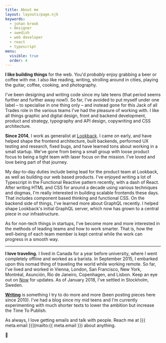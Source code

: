 ```yaml
---
title: About me
layout: layouts/page.njk
keywords:
  - johan brook
  - designer
  - swedish
  - web developer
  - react
  - typescript
menu:
  visible: true
  order: 4
---
```


<p class="f2">
<strong>I like building things</strong> for the web. You'd <em>probably</em> enjoy grabbing a beer or coffee with me. I also like reading, writing, strolling around in cities, playing the guitar, coffee, cooking, and photography.
</p>

I've been designing and writing code since my late teens (that period seems further and further away now!). So far, I've avoided to put myself under one label – to specialise in one thing only – and instead gone for this Jack of all Trades role in the various teams I've had the pleasure of working with. I like all things graphic and digital design, front and backend development, product and strategy, typography and API design, copywriting and CSS architecture.

**Since 2014**, I work as generalist at [Lookback](https://lookback.io). I came on early, and have helped shape the frontend architecture, built backends, performed UX testing and research, fixed bugs, and have learned tons about working in a small startup. We've gone from being a small group with loose product focus to being a tight team with laser focus on the mission. I've loved and love being part of that journey.

My day-to-day duties include being lead for the product team at Lookback, as well as building our web based products. I've enjoyed writing a lot of Typescript in the Functional Reactive pattern recently, with a dash of React. After writing HTML and CSS for around a decade using various techniques and dogmas, I'm really interested in building scalable frontends these days. That includes component based thinking and functional CSS. On the backend side of things, I've learned more about GraphQL recently. I helped shape Lookback's initial GraphQL server, which now has grown to a central piece in our infrastructure.

As for non-tech things in startups, I've become more and more interested in the methods of leading teams and how to work smarter. That is, how the well-being of each team member is kept central while the work can progress in a smooth way.

---

**I love traveling.** I lived in Canada for a year before university, where I went completely offline and worked as a barista. In September 2015, I embarked upon this nomad thing of traveling the world while working remote. So far, I've lived and worked in Vienna, London, San Francisco, New York, Montréal, Asunción, Rio de Janeiro, Copenhagen, and Lisbon. Keep an eye out on [Now](/now) for updates. As of January 2018, I've settled in Stockholm, Sweden.

**[Writing](/writing)** is something I try to do more and more (been posting pieces here since 2010). I've had a blog since my mid teens and I'm currently experimenting with much shorter texts to lower the ambition but increase the Time To Publish.

As always, I love getting emails and talk with people. Reach me at [{{ meta.email }}](mailto:{{ meta.email }}) about anything.

👋
